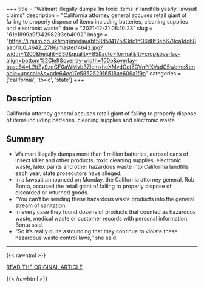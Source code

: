 +++
title = "Walmart illegally dumps 1m toxic items in landfills yearly, lawsuit claims"
description = "California attorney general accuses retail giant of failing to properly dispose of items including batteries, cleaning supplies and electronic waste"
date = "2021-12-21 08:10:23"
slug = "61c1899a9f34298293cb4092"
image = "https://i.guim.co.uk/img/media/abf58d51417583dc1ff36d8f3eb679ca1dc68aab/0_0_4642_2786/master/4642.jpg?width=1200&height=630&quality=85&auto=format&fit=crop&overlay-align=bottom%2Cleft&overlay-width=100p&overlay-base64=L2ltZy9zdGF0aWMvb3ZlcmxheXMvdGctZGVmYXVsdC5wbmc&enable=upscale&s=ade64ec17e585252916518ae609a1f9a"
categories = ['california', 'toxic', 'state']
+++

## Description

California attorney general accuses retail giant of failing to properly dispose of items including batteries, cleaning supplies and electronic waste

## Summary

- Walmart illegally dumps more than 1 million batteries, aerosol cans of insect killer and other products, toxic cleaning supplies, electronic waste, latex paints and other hazardous waste into California landfills each year, state prosecutors have alleged.
- In a lawsuit announced on Monday, the California attorney general, Rob Bonta, accused the retail giant of failing to properly dispose of discarded or returned goods.
- “You can’t be sending these hazardous waste products into the general stream of sanitation.
- In every case they found dozens of products that counted as hazardous waste, medical waste or customer records with personal information, Bonta said.
- “So it’s really quite astounding that they continue to violate these hazardous waste control laws,” she said.

---

{{< rawhtml >}}
  <p class="article-category">
    <a target="_blank" href="https://www.theguardian.com/business/2021/dec/20/walmart-waste-california-lawsuit-dumping">READ THE ORIGINAL ARTICLE</a>
  </p>
{{< /rawhtml >}}